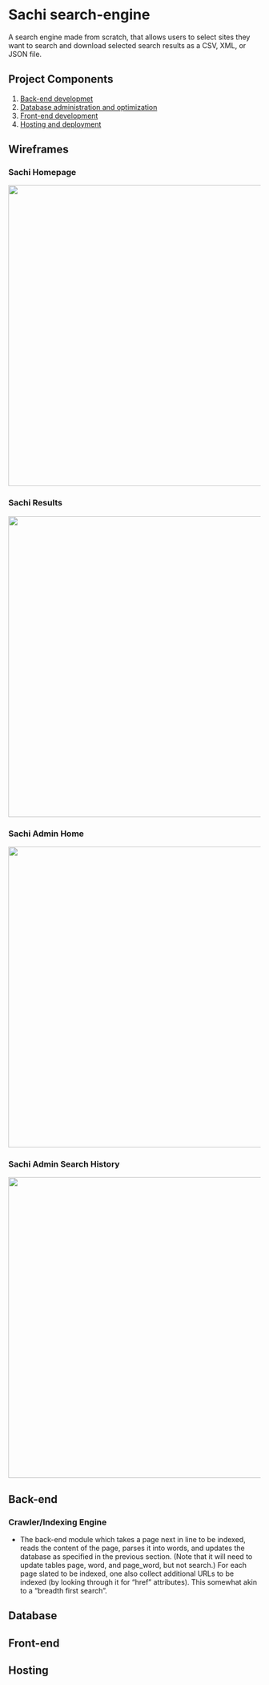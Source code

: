 # Sachi search-engine

A search engine made from scratch, that allows users to select sites they want to search and download selected search results as a CSV, XML, or JSON file.

## Project Components
1. [Back-end developmet](#Back-end) 
2. [Database administration and optimization](#Database)
3. [Front-end development](#Front-end)
4. [Hosting and deployment](#Hosting)

## Wireframes
### Sachi Homepage
<img src="https://github.com/JazmynFuller/search-engine/blob/master/wireframes/cs355pages-02.png?raw=true" width=600>

### Sachi Results
<img src="https://github.com/JazmynFuller/search-engine/blob/master/wireframes/cs355pages-03.png?raw=true" width=600>

### Sachi Admin Home
<img src="https://github.com/JazmynFuller/search-engine/blob/master/wireframes/cs355pages-01.png?raw=true" width=600>

### Sachi Admin Search History
<img src="https://github.com/JazmynFuller/search-engine/blob/master/wireframes/cs355pages-04.png?raw=true" width=600>

## Back-end
### Crawler/Indexing Engine 
- The back-end module which takes a page next in line to be indexed, reads the content of the page, parses it into words, and updates the database as specified in the previous section. (Note that it will need to update tables page, word, and page_word, but not search.) For each page slated to be indexed, one also collect additional URLs to be indexed (by looking through it for “href” attributes). This somewhat akin to a “breadth first search”. 

## Database

## Front-end

## Hosting
